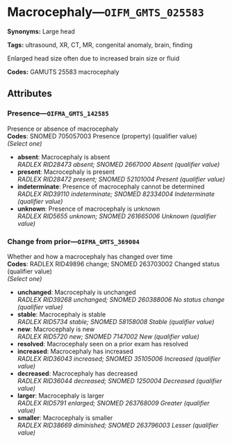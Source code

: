 # Macrocephaly—`OIFM_GMTS_025583`

**Synonyms:** Large head

**Tags:** ultrasound, XR, CT, MR, congenital anomaly, brain, finding

Enlarged head size often due to increased brain size or fluid

**Codes:** GAMUTS 25583 macrocephaly

## Attributes

### Presence—`OIFMA_GMTS_142585`

Presence or absence of macrocephaly  
**Codes**: SNOMED 705057003 Presence (property) (qualifier value)  
*(Select one)*

- **absent**: Macrocephaly is absent  
_RADLEX RID28473 absent; SNOMED 2667000 Absent (qualifier value)_
- **present**: Macrocephaly is present  
_RADLEX RID28472 present; SNOMED 52101004 Present (qualifier value)_
- **indeterminate**: Presence of macrocephaly cannot be determined  
_RADLEX RID39110 indeterminate; SNOMED 82334004 Indeterminate (qualifier value)_
- **unknown**: Presence of macrocephaly is unknown  
_RADLEX RID5655 unknown; SNOMED 261665006 Unknown (qualifier value)_

### Change from prior—`OIFMA_GMTS_369004`

Whether and how a macrocephaly has changed over time  
**Codes**: RADLEX RID49896 change; SNOMED 263703002 Changed status (qualifier value)  
*(Select one)*

- **unchanged**: Macrocephaly is unchanged  
_RADLEX RID39268 unchanged; SNOMED 260388006 No status change (qualifier value)_
- **stable**: Macrocephaly is stable  
_RADLEX RID5734 stable; SNOMED 58158008 Stable (qualifier value)_
- **new**: Macrocephaly is new  
_RADLEX RID5720 new; SNOMED 7147002 New (qualifier value)_
- **resolved**: Macrocephaly seen on a prior exam has resolved  
- **increased**: Macrocephaly has increased  
_RADLEX RID36043 increased; SNOMED 35105006 Increased (qualifier value)_
- **decreased**: Macrocephaly has decreased  
_RADLEX RID36044 decreased; SNOMED 1250004 Decreased (qualifier value)_
- **larger**: Macrocephaly is larger  
_RADLEX RID5791 enlarged; SNOMED 263768009 Greater (qualifier value)_
- **smaller**: Macrocephaly is smaller  
_RADLEX RID38669 diminished; SNOMED 263796003 Lesser (qualifier value)_